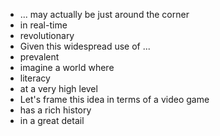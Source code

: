 * ... may actually be just around the corner
* in real-time
* revolutionary
* Given this widespread use of ...
* prevalent
* imagine a world where
* literacy
* at a very high level
* Let's frame this idea in terms of a video game
* has a rich history
* in a great detail

